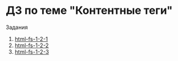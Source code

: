 # ДЗ по теме "Контентные теги"

Задания 
1. [html-fs-1-2-1](https://github.com/jolshin/HTML-and-CSS-HW-2/tree/main/html-fs-1-2-12018)
2. [html-fs-1-2-2](https://github.com/jolshin/HTML-and-CSS-HW-2/tree/main/html-fs-1-2-2)
3. [html-fs-1-2-3](https://github.com/jolshin/HTML-and-CSS-HW-2/tree/main/html-fs-1-2-3)

